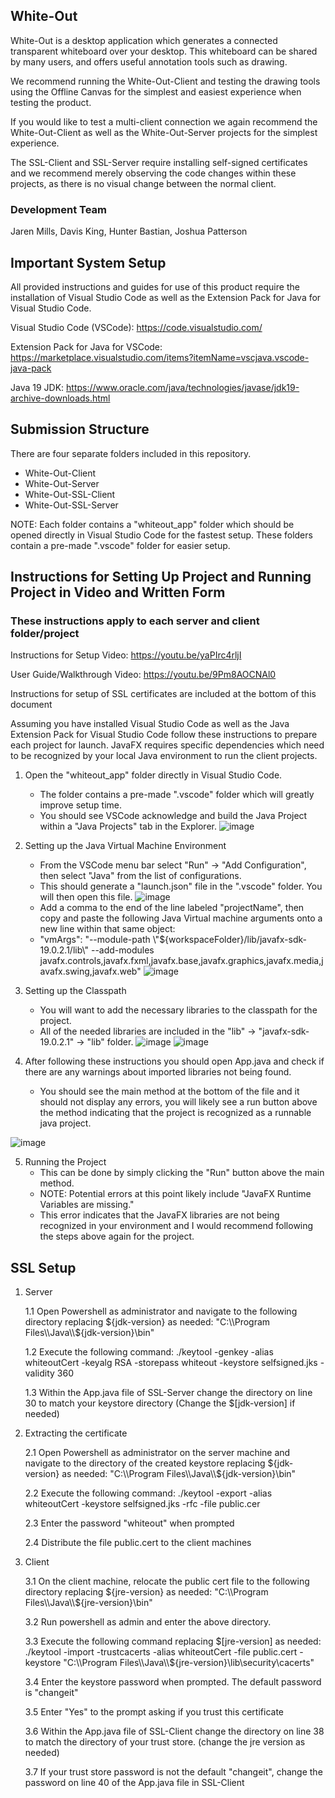 ## White-Out
White-Out is a desktop application which generates a connected transparent whiteboard over your desktop. This whiteboard can be shared by many users, and offers useful annotation tools such as drawing.

We recommend running the White-Out-Client and testing the drawing tools using the Offline Canvas for the simplest and easiest experience when testing the product.

If you would like to test a multi-client connection we again recommend the White-Out-Client as well as the White-Out-Server projects for the simplest experience.

The SSL-Client and SSL-Server require installing self-signed certificates and we recommend merely observing the code changes within these projects, as there is no visual change between the normal client. 

### Development Team
Jaren Mills, Davis King, Hunter Bastian, Joshua Patterson

## Important System Setup
All provided instructions and guides for use of this product require the installation of Visual Studio Code as well as the Extension Pack for Java for Visual Studio Code.

Visual Studio Code (VSCode): https://code.visualstudio.com/

Extension Pack for Java for VSCode: https://marketplace.visualstudio.com/items?itemName=vscjava.vscode-java-pack

Java 19 JDK: https://www.oracle.com/java/technologies/javase/jdk19-archive-downloads.html

## Submission Structure
There are four separate folders included in this repository.

- White-Out-Client
- White-Out-Server
- White-Out-SSL-Client
- White-Out-SSL-Server

NOTE: Each folder contains a "whiteout_app" folder which should be opened directly in Visual Studio Code for the fastest setup. These folders contain a pre-made ".vscode" folder for easier setup. 

## Instructions for Setting Up Project and Running Project in Video and Written Form
### These instructions apply to each server and client folder/project

Instructions for Setup Video: https://youtu.be/yaPIrc4rljI

User Guide/Walkthrough Video: https://youtu.be/9Pm8AOCNAl0

Instructions for setup of SSL certificates are included at the bottom of this document

Assuming you have installed Visual Studio Code as well as the Java Extension Pack for Visual Studio Code follow these instructions to prepare each project for launch.
JavaFX requires specific dependencies which need to be recognized by your local Java environment to run the client projects. 

1. Open the "whiteout_app" folder directly in Visual Studio Code. 
    - The folder contains a pre-made ".vscode" folder which will greatly improve setup time.
    - You should see VSCode acknowledge and build the Java Project within a "Java Projects" tab in the Explorer. 
![image](https://user-images.githubusercontent.com/70347264/235069606-71086f6f-c5fe-40cf-b409-f8dc636d566b.png)

2. Setting up the Java Virtual Machine Environment
    - From the VSCode menu bar select "Run" -> "Add Configuration", then select "Java" from the list of configurations.
    - This should generate a "launch.json" file in the ".vscode" folder. You will then open this file.
![image](https://user-images.githubusercontent.com/70347264/235069542-406314c0-f413-4e97-8e87-b1dc0447dce2.png)
    - Add a comma to the end of the line labeled "projectName", then copy and paste the following Java Virtual machine arguments onto a new line within that same object:
    - "vmArgs": "--module-path \\"${workspaceFolder}/lib/javafx-sdk-19.0.2.1/lib\\" --add-modules javafx.controls,javafx.fxml,javafx.base,javafx.graphics,javafx.media,javafx.swing,javafx.web"
![image](https://user-images.githubusercontent.com/70347264/235070863-96dd1331-e3c4-4930-98fd-7f6cd7b04ca0.png)

3. Setting up the Classpath
    - You will want to add the necessary libraries to the classpath for the project.
    - All of the needed libraries are included in the "lib" -> "javafx-sdk-19.0.2.1" -> "lib" folder. 
![image](https://user-images.githubusercontent.com/70347264/235073637-90dd20df-e5d6-4203-81e0-e7158c4c5ed1.png)
![image](https://user-images.githubusercontent.com/70347264/235077908-e27d9307-a75a-497c-beff-9b64b07c0489.png)

4. After following these instructions you should open App.java and check if there are any warnings about imported libraries not being found.
    - You should see the main method at the bottom of the file and it should not display any errors, you will likely see a run button above the method indicating that the project is recognized as a runnable java project.

![image](https://user-images.githubusercontent.com/70347264/235074904-7ad1ffc5-e7ce-4e5f-b7d3-071a2667a81f.png)

5. Running the Project
    - This can be done by simply clicking the "Run" button above the main method.
    - NOTE: Potential errors at this point likely include "JavaFX Runtime Variables are missing."
    - This error indicates that the JavaFX libraries are not being recognized in your environment and I would recommend following the steps above again for the project.


## SSL Setup

1. Server
	
	1.1 Open Powershell as administrator and navigate to the following directory replacing ${jdk-version} as needed: "C:\\Program Files\\Java\\${jdk-version}\\bin"
	
	1.2 Execute the following command: ./keytool -genkey -alias whiteoutCert -keyalg RSA -storepass whiteout -keystore selfsigned.jks -validity 360
	
	1.3 Within the App.java file of SSL-Server change the directory on line 30 to match your keystore directory (Change the $[jdk-version] if needed)

2. Extracting the certificate
	
	2.1 Open Powershell as administrator on the server machine and navigate to the directory of the created keystore replacing ${jdk-version} as needed: "C:\\Program Files\\Java\\${jdk-version}\\bin"
	
	2.2 Execute the following command: ./keytool -export -alias whiteoutCert -keystore selfsigned.jks -rfc -file public.cer
	
	2.3 Enter the password "whiteout" when prompted
  	
	2.4 Distribute the file public.cert to the client machines

3. Client
	
	3.1 On the client machine, relocate the public cert file to the following directory replacing ${jre-version} as needed: "C:\\Program Files\\Java\\${jre-version}\\bin"
  	
	3.2 Run powershell as admin and enter the above directory.
  	
	3.3 Execute the following command replacing $[jre-version] as needed: ./keytool -import -trustcacerts -alias whiteoutCert -file public.cert -keystore "C:\\Program Files\\Java\\${jre-version}\\lib\\security\\cacerts"
  	
	3.4 Enter the keystore password when prompted. The default password is "changeit"
  	
	3.5 Enter "Yes" to the prompt asking if you trust this certificate
  	
	3.6 Within the App.java file of SSL-Client change the directory on line 38 to match the directory of your trust store. (change the jre version as needed)
  	
	3.7 If your trust store password is not the default "changeit", change the password on line 40 of the App.java file in SSL-Client

